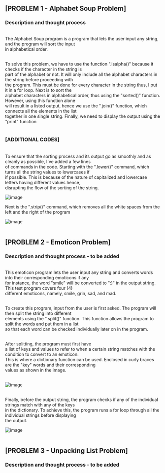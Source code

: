 ## [PROBLEM 1 - Alphabet Soup Problem] <br>
<h3>Description and thought process</h3><br>
The Alphabet Soup program is a program that lets the user input any string, and the program will sort the input <br>
in alphabetical order. <br> <br>

To solve this problem, we have to use the function ".isalpha()" because it checks if the character in the string is  <br>
part of the alphabet or not. It will only include all the alphabet characters in the string before proceeding with <br>
the program. This must be done for every character in the string thus, I put it in a for loop. Next is to sort the <br>
alphabet characters in alphabetical order, thus using the "sorted()" function. However, using this function alone <br>
will result in a listed output, hence we use the ".join()" function, which connects all the elements in the list <br>
together in one single string. Finally, we need to display the output using the "print" function <br><br>

### [ADDITIONAL CODES] <br><br>

To ensure that the sorting process and its output go as smoothly and as cleanly as possible, I've added a few lines <br>
of commands in the code. Starting with the ".lower()" command, which turns all the string values to lowercases if <br>
if possible. This is because of the nature of capitalized and lowercase letters having different values hence, <br>
disrupting the flow of the sorting of the string. <br>

![image](https://github.com/user-attachments/assets/f88994b6-d11c-4cd4-8ec7-c20c7e7fddb2) <br>

Next is the ".strip()" command, which removes all the white spaces from the left and the right of the program <br>

![image](https://github.com/user-attachments/assets/c6e018d7-2291-40af-bfba-b260da093c91) <br><br>



## [PROBLEM 2 - Emoticon Problem] <br>
<h3>Description and thought process - to be added </h3><br>
This emoticon program lets the user input any string and converts words into their corresponding emoticons if any <br>
for instance, the word "smile" will be converted to ":)" in the output string. This test program covers four (4) <br>
different emoticons, namely, smile, grin, sad, and mad. <br><br>

To create this program, input from the user is first asked. The program will then split the string into different <br>
elements using the ".split()" function. This function allows the program to split the words and put them in a list <br>
so that each word can be checked individually later on in the program. <br><br>

After splitting, the program must first have <br>
a list of keys and values to refer to when a certain string matches with the condition to convert to an emoticon. <br>
This is where a dictionary function can be used. Enclosed in curly braces are the "key" words and their corresponding <br>
values as shown in the image. <br><br>

![image](https://github.com/user-attachments/assets/ddf82812-48e5-4a94-8869-fd34113dd9cb) <br><br>

Finally, before the output string, the program checks if any of the individual strings match with any of the keys <br>
in the dictionary. To achieve this, the program runs a for loop through all the individual strings before displaying <br>
the output. 

![image](https://github.com/user-attachments/assets/11f0bcc6-fc70-4258-b8a8-c0dcc66b7b47) <br><br>



## [PROBLEM 3 - Unpacking List Problem] <br>
<h3> Description and thought process - to be added </h3>

